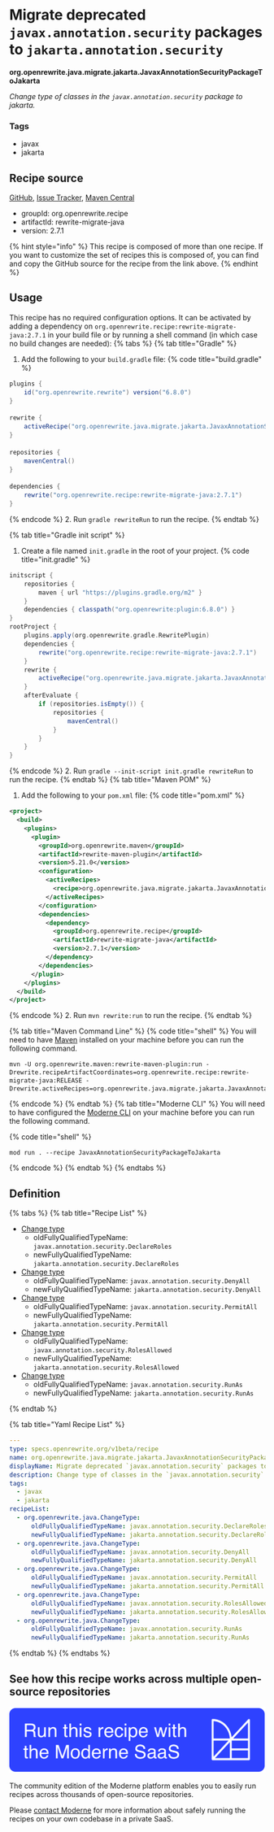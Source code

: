 # Migrate deprecated `javax.annotation.security` packages to `jakarta.annotation.security`

**org.openrewrite.java.migrate.jakarta.JavaxAnnotationSecurityPackageToJakarta**

_Change type of classes in the `javax.annotation.security` package to jakarta._

### Tags

* javax
* jakarta

## Recipe source

[GitHub](https://github.com/openrewrite/rewrite-migrate-java/blob/main/src/main/resources/META-INF/rewrite/jakarta-ee-9.yml), [Issue Tracker](https://github.com/openrewrite/rewrite-migrate-java/issues), [Maven Central](https://central.sonatype.com/artifact/org.openrewrite.recipe/rewrite-migrate-java/2.7.1/jar)

* groupId: org.openrewrite.recipe
* artifactId: rewrite-migrate-java
* version: 2.7.1

{% hint style="info" %}
This recipe is composed of more than one recipe. If you want to customize the set of recipes this is composed of, you can find and copy the GitHub source for the recipe from the link above.
{% endhint %}

## Usage

This recipe has no required configuration options. It can be activated by adding a dependency on `org.openrewrite.recipe:rewrite-migrate-java:2.7.1` in your build file or by running a shell command (in which case no build changes are needed): 
{% tabs %}
{% tab title="Gradle" %}
1. Add the following to your `build.gradle` file:
{% code title="build.gradle" %}
```groovy
plugins {
    id("org.openrewrite.rewrite") version("6.8.0")
}

rewrite {
    activeRecipe("org.openrewrite.java.migrate.jakarta.JavaxAnnotationSecurityPackageToJakarta")
}

repositories {
    mavenCentral()
}

dependencies {
    rewrite("org.openrewrite.recipe:rewrite-migrate-java:2.7.1")
}
```
{% endcode %}
2. Run `gradle rewriteRun` to run the recipe.
{% endtab %}

{% tab title="Gradle init script" %}
1. Create a file named `init.gradle` in the root of your project.
{% code title="init.gradle" %}
```groovy
initscript {
    repositories {
        maven { url "https://plugins.gradle.org/m2" }
    }
    dependencies { classpath("org.openrewrite:plugin:6.8.0") }
}
rootProject {
    plugins.apply(org.openrewrite.gradle.RewritePlugin)
    dependencies {
        rewrite("org.openrewrite.recipe:rewrite-migrate-java:2.7.1")
    }
    rewrite {
        activeRecipe("org.openrewrite.java.migrate.jakarta.JavaxAnnotationSecurityPackageToJakarta")
    }
    afterEvaluate {
        if (repositories.isEmpty()) {
            repositories {
                mavenCentral()
            }
        }
    }
}
```
{% endcode %}
2. Run `gradle --init-script init.gradle rewriteRun` to run the recipe.
{% endtab %}
{% tab title="Maven POM" %}
1. Add the following to your `pom.xml` file:
{% code title="pom.xml" %}
```xml
<project>
  <build>
    <plugins>
      <plugin>
        <groupId>org.openrewrite.maven</groupId>
        <artifactId>rewrite-maven-plugin</artifactId>
        <version>5.21.0</version>
        <configuration>
          <activeRecipes>
            <recipe>org.openrewrite.java.migrate.jakarta.JavaxAnnotationSecurityPackageToJakarta</recipe>
          </activeRecipes>
        </configuration>
        <dependencies>
          <dependency>
            <groupId>org.openrewrite.recipe</groupId>
            <artifactId>rewrite-migrate-java</artifactId>
            <version>2.7.1</version>
          </dependency>
        </dependencies>
      </plugin>
    </plugins>
  </build>
</project>
```
{% endcode %}
2. Run `mvn rewrite:run` to run the recipe.
{% endtab %}

{% tab title="Maven Command Line" %}
{% code title="shell" %}
You will need to have [Maven](https://maven.apache.org/download.cgi) installed on your machine before you can run the following command.

```shell
mvn -U org.openrewrite.maven:rewrite-maven-plugin:run -Drewrite.recipeArtifactCoordinates=org.openrewrite.recipe:rewrite-migrate-java:RELEASE -Drewrite.activeRecipes=org.openrewrite.java.migrate.jakarta.JavaxAnnotationSecurityPackageToJakarta
```
{% endcode %}
{% endtab %}
{% tab title="Moderne CLI" %}
You will need to have configured the [Moderne CLI](https://docs.moderne.io/moderne-cli/cli-intro) on your machine before you can run the following command.

{% code title="shell" %}
```shell
mod run . --recipe JavaxAnnotationSecurityPackageToJakarta
```
{% endcode %}
{% endtab %}
{% endtabs %}

## Definition

{% tabs %}
{% tab title="Recipe List" %}
* [Change type](../../../java/changetype.md)
  * oldFullyQualifiedTypeName: `javax.annotation.security.DeclareRoles`
  * newFullyQualifiedTypeName: `jakarta.annotation.security.DeclareRoles`
* [Change type](../../../java/changetype.md)
  * oldFullyQualifiedTypeName: `javax.annotation.security.DenyAll`
  * newFullyQualifiedTypeName: `jakarta.annotation.security.DenyAll`
* [Change type](../../../java/changetype.md)
  * oldFullyQualifiedTypeName: `javax.annotation.security.PermitAll`
  * newFullyQualifiedTypeName: `jakarta.annotation.security.PermitAll`
* [Change type](../../../java/changetype.md)
  * oldFullyQualifiedTypeName: `javax.annotation.security.RolesAllowed`
  * newFullyQualifiedTypeName: `jakarta.annotation.security.RolesAllowed`
* [Change type](../../../java/changetype.md)
  * oldFullyQualifiedTypeName: `javax.annotation.security.RunAs`
  * newFullyQualifiedTypeName: `jakarta.annotation.security.RunAs`

{% endtab %}

{% tab title="Yaml Recipe List" %}
```yaml
---
type: specs.openrewrite.org/v1beta/recipe
name: org.openrewrite.java.migrate.jakarta.JavaxAnnotationSecurityPackageToJakarta
displayName: Migrate deprecated `javax.annotation.security` packages to `jakarta.annotation.security`
description: Change type of classes in the `javax.annotation.security` package to jakarta.
tags:
  - javax
  - jakarta
recipeList:
  - org.openrewrite.java.ChangeType:
      oldFullyQualifiedTypeName: javax.annotation.security.DeclareRoles
      newFullyQualifiedTypeName: jakarta.annotation.security.DeclareRoles
  - org.openrewrite.java.ChangeType:
      oldFullyQualifiedTypeName: javax.annotation.security.DenyAll
      newFullyQualifiedTypeName: jakarta.annotation.security.DenyAll
  - org.openrewrite.java.ChangeType:
      oldFullyQualifiedTypeName: javax.annotation.security.PermitAll
      newFullyQualifiedTypeName: jakarta.annotation.security.PermitAll
  - org.openrewrite.java.ChangeType:
      oldFullyQualifiedTypeName: javax.annotation.security.RolesAllowed
      newFullyQualifiedTypeName: jakarta.annotation.security.RolesAllowed
  - org.openrewrite.java.ChangeType:
      oldFullyQualifiedTypeName: javax.annotation.security.RunAs
      newFullyQualifiedTypeName: jakarta.annotation.security.RunAs

```
{% endtab %}
{% endtabs %}

## See how this recipe works across multiple open-source repositories

[![Moderne Link Image](/.gitbook/assets/ModerneRecipeButton.png)](https://app.moderne.io/recipes/org.openrewrite.java.migrate.jakarta.JavaxAnnotationSecurityPackageToJakarta)

The community edition of the Moderne platform enables you to easily run recipes across thousands of open-source repositories.

Please [contact Moderne](https://moderne.io/product) for more information about safely running the recipes on your own codebase in a private SaaS.
